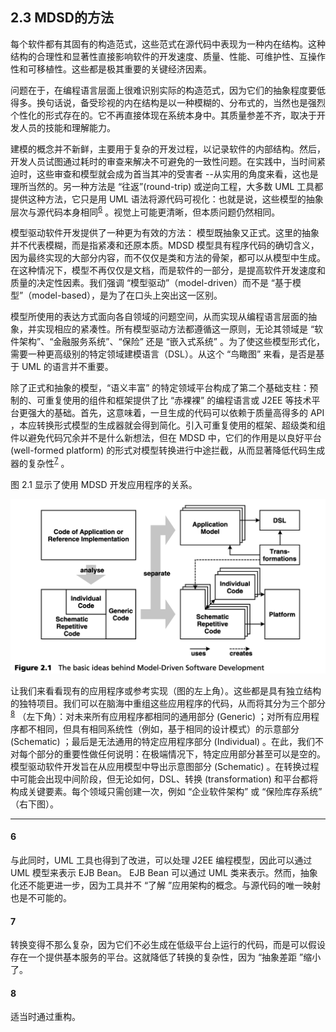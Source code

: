 ## 2.3 MDSD的方法
每个软件都有其固有的构造范式，这些范式在源代码中表现为一种内在结构。这种结构的合理性和显著性直接影响软件的开发速度、质量、性能、可维护性、互操作性和可移植性。这些都是极其重要的关键经济因素。

问题在于，在编程语言层面上很难识别实际的构造范式，因为它们的抽象程度要低得多。换句话说，备受珍视的内在结构是以一种模糊的、分布式的，当然也是强烈个性化的形式存在的。它不再直接体现在系统本身中。其质量参差不齐，取决于开发人员的技能和理解能力。

建模的概念并不新鲜，主要用于复杂的开发过程，以记录软件的内部结构。然后，开发人员试图通过耗时的审查来解决不可避免的一致性问题。在实践中，当时间紧迫时，这些审查和模型就会成为首当其冲的受害者 --从实用的角度来看，这也是理所当然的。另一种方法是 “往返”(round-trip) 或逆向工程，大多数 UML 工具都提供这种方法，它只是用 UML 语法将源代码可视化：也就是说，这些模型的抽象层次与源代码本身相同<sup>[6](#6)</sup>
 。视觉上可能更清晰，但本质问题仍然相同。

模型驱动软件开发提供了一种更为有效的方法： 模型既抽象又正式。这里的抽象并不代表模糊，而是指紧凑和还原本质。MDSD 模型具有程序代码的确切含义，因为最终实现的大部分内容，而不仅仅是类和方法的骨架，都可以从模型中生成。在这种情况下，模型不再仅仅是文档，而是软件的一部分，是提高软件开发速度和质量的决定性因素。我们强调 “模型驱动”（model-driven）而不是 “基于模型”（model-based），是为了在口头上突出这一区别。

模型所使用的表达方式面向各自领域的问题空间，从而实现从编程语言层面的抽象，并实现相应的紧凑性。所有模型驱动方法都遵循这一原则，无论其领域是 “软件架构”、“金融服务系统”、“保险” 还是 “嵌入式系统” 。为了使这些模型形式化，需要一种更高级别的特定领域建模语言（DSL）。从这个 “鸟瞰图” 来看，是否是基于 UML 的语言并不重要。

除了正式和抽象的模型，“语义丰富” 的特定领域平台构成了第二个基础支柱：预制的、可重复使用的组件和框架提供了比 “赤裸裸” 的编程语言或 J2EE 等技术平台更强大的基础。首先，这意味着，一旦生成的代码可以依赖于质量高得多的 API ，本应转换形式模型的生成器就会得到简化。引入可重复使用的框架、超级类和组件以避免代码冗余并不是什么新想法，但在 MDSD 中，它们的作用是以良好平台 (well-formed platform) 的形式对模型转换进行中途拦截，从而显著降低代码生成器的复杂性<sup>[7](#7)</sup>
。

图 2.1 显示了使用 MDSD 开发应用程序的关系。

![Figure 2.1](../img/f2.1.png)

让我们来看看现有的应用程序或参考实现（图的左上角）。这些都是具有独立结构的独特项目。我们可以在脑海中重组这些应用程序的代码，从而将其分为三个部分<sup>[8](#8)</sup>
 （左下角）：对未来所有应用程序都相同的通用部分 (Generic) ；对所有应用程序都不相同，但具有相同系统性（例如，基于相同的设计模式）的示意部分 (Schematic) ；最后是无法通用的特定应用程序部分 (Individual) 。在此，我们不对每个部分的重要性做任何说明：在极端情况下，特定应用部分甚至可以是空的。模型驱动软件开发旨在从应用模型中导出示意图部分 (Schematic) 。在转换过程中可能会出现中间阶段，但无论如何，DSL、转换 (transformation) 和平台都将构成关键要素。每个领域只需创建一次，例如 “企业软件架构” 或 “保险库存系统” （右下图）。

---
#### 6
与此同时，UML 工具也得到了改进，可以处理 J2EE 编程模型，因此可以通过 UML 模型来表示 EJB Bean。
EJB Bean 可以通过 UML 类来表示。然而，抽象化还不能更进一步，因为工具并不 “了解 ”应用架构的概念。与源代码的唯一映射也是不可能的。

#### 7
转换变得不那么复杂，因为它们不必生成在低级平台上运行的代码，而是可以假设存在一个提供基本服务的平台。这就降低了转换的复杂性，因为 “抽象差距 ”缩小了。

#### 8
适当时通过重构。
